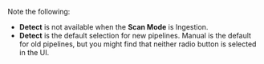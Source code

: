 Note the following:
- **Detect** is not available when the **Scan Mode** is Ingestion. 
- **Detect** is the default selection for new pipelines. Manual is the default for old pipelines, but you might find that neither radio button is selected in the UI.